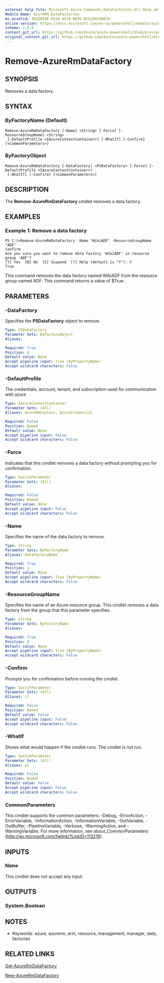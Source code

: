 ```yaml
---
external help file: Microsoft.Azure.Commands.DataFactories.dll-Help.xml
Module Name: AzureRM.DataFactories
ms.assetid: 3D2E9FAE-FE34-457A-BE95-BC61D025B07A
online version: https://docs.microsoft.com/en-us/powershell/module/azurerm.datafactories/remove-azurermdatafactory
schema: 2.0.0
content_git_url: https://github.com/Azure/azure-powershell/blob/preview/src/ResourceManager/DataFactories/Commands.DataFactories/help/Remove-AzureRmDataFactory.md
original_content_git_url: https://github.com/Azure/azure-powershell/blob/preview/src/ResourceManager/DataFactories/Commands.DataFactories/help/Remove-AzureRmDataFactory.md
---
```


# Remove-AzureRmDataFactory

## SYNOPSIS
Removes a data factory.

## SYNTAX

### ByFactoryName (Default)
```
Remove-AzureRmDataFactory [-Name] <String> [-Force] [-ResourceGroupName] <String>
 [-DefaultProfile <IAzureContextContainer>] [-WhatIf] [-Confirm] [<CommonParameters>]
```

### ByFactoryObject
```
Remove-AzureRmDataFactory [-DataFactory] <PSDataFactory> [-Force] [-DefaultProfile <IAzureContextContainer>]
 [-WhatIf] [-Confirm] [<CommonParameters>]
```

## DESCRIPTION
The **Remove-AzureRmDataFactory** cmdlet removes a data factory.

## EXAMPLES

### Example 1: Remove a data factory
```
PS C:\>Remove-AzureRmDataFactory -Name "WikiADF" -ResourceGroupName "ADF"
Confirm
Are you sure you want to remove data factory 'WikiADF' in resource group 'ADF'? 
[Y] Yes  [N] No  [S] Suspend  [?] Help (default is "Y"): Y
True
```

This command removes the data factory named WikiADF from the resource group named ADF.
This command returns a value of $True.

## PARAMETERS

### -DataFactory
Specifies the **PSDataFactory** object to remove.

```yaml
Type: PSDataFactory
Parameter Sets: ByFactoryObject
Aliases: 

Required: True
Position: 0
Default value: None
Accept pipeline input: True (ByPropertyName)
Accept wildcard characters: False
```

### -DefaultProfile
The credentials, account, tenant, and subscription used for communication with azure

```yaml
Type: IAzureContextContainer
Parameter Sets: (All)
Aliases: AzureRmContext, AzureCredential

Required: False
Position: Named
Default value: None
Accept pipeline input: False
Accept wildcard characters: False
```

### -Force
Indicates that this cmdlet removes a data factory without prompting you for confirmation.

```yaml
Type: SwitchParameter
Parameter Sets: (All)
Aliases: 

Required: False
Position: Named
Default value: None
Accept pipeline input: False
Accept wildcard characters: False
```

### -Name
Specifies the name of the data factory to remove.

```yaml
Type: String
Parameter Sets: ByFactoryName
Aliases: DataFactoryName

Required: True
Position: 1
Default value: None
Accept pipeline input: True (ByPropertyName)
Accept wildcard characters: False
```

### -ResourceGroupName
Specifies the name of an Azure resource group.
This cmdlet removes a data factory from the group that this parameter specifies.

```yaml
Type: String
Parameter Sets: ByFactoryName
Aliases: 

Required: True
Position: 0
Default value: None
Accept pipeline input: True (ByPropertyName)
Accept wildcard characters: False
```

### -Confirm
Prompts you for confirmation before running the cmdlet.

```yaml
Type: SwitchParameter
Parameter Sets: (All)
Aliases: cf

Required: False
Position: Named
Default value: False
Accept pipeline input: False
Accept wildcard characters: False
```

### -WhatIf
Shows what would happen if the cmdlet runs.
The cmdlet is not run.

```yaml
Type: SwitchParameter
Parameter Sets: (All)
Aliases: wi

Required: False
Position: Named
Default value: False
Accept pipeline input: False
Accept wildcard characters: False
```

### CommonParameters
This cmdlet supports the common parameters: -Debug, -ErrorAction, -ErrorVariable, -InformationAction, -InformationVariable, -OutVariable, -OutBuffer, -PipelineVariable, -Verbose, -WarningAction, and -WarningVariable. For more information, see about_CommonParameters (<http://go.microsoft.com/fwlink/?LinkID=113216>).

## INPUTS

### None
This cmdlet does not accept any input.

## OUTPUTS

### System.Boolean

## NOTES
* Keywords: azure, azurerm, arm, resource, management, manager, data, factories

## RELATED LINKS

[Get-AzureRmDataFactory](./Get-AzureRmDataFactory.md)

[New-AzureRmDataFactory](./New-AzureRmDataFactory.md)


